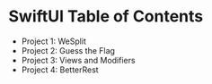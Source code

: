 # SwiftUI Table of Contents

- Project 1: WeSplit
- Project 2: Guess the Flag
- Project 3: Views and Modifiers
- Project 4: BetterRest